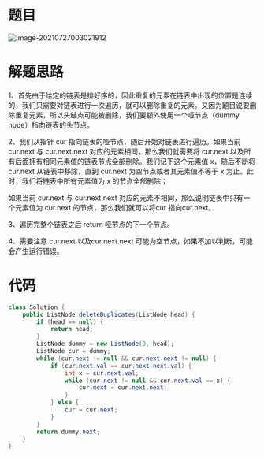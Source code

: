 # 题目

![image-20210727003021912](https://gitee.com/janeroad/iamge-cloud/raw/master/NoteImage/image-20210727003021912.png)

# 解题思路

1、首先由于给定的链表是排好序的，因此重复的元素在链表中出现的位置是连续的，我们只需要对链表进行一次遍历，就可以删除重复的元素。又因为题目说要删除重复元素，所以头结点可能被删除，我们要额外使用一个哑节点（dummy node）指向链表的头节点。

2、我们从指针 cur 指向链表的哑节点，随后开始对链表进行遍历。如果当前 cur.next 与 cur.next.next 对应的元素相同，那么我们就需要将 cur.next 以及所有后面拥有相同元素值的链表节点全部删除。我们记下这个元素值 x，随后不断将 cur.next 从链表中移除，直到 cur.next 为空节点或者其元素值不等于 x 为止。此时，我们将链表中所有元素值为 x 的节点全部删除；

如果当前 cur.next 与 cur.next.next 对应的元素不相同，那么说明链表中只有一个元素值为 cur.next 的节点，那么我们就可以将cur 指向cur.next。

3、遍历完整个链表之后 return 哑节点的下一个节点。

4、需要注意 cur.next 以及cur.next.next 可能为空节点，如果不加以判断，可能会产生运行错误。

# 代码

```java
class Solution {
    public ListNode deleteDuplicates(ListNode head) {
        if (head == null) {
            return head;
        }
        ListNode dummy = new ListNode(0, head);
        ListNode cur = dummy;
        while (cur.next != null && cur.next.next != null) {
            if (cur.next.val == cur.next.next.val) {
                int x = cur.next.val;
                while (cur.next != null && cur.next.val == x) {
                    cur.next = cur.next.next;
                }
            } else {
                cur = cur.next;
            }
        }
        return dummy.next;
    }
}
```